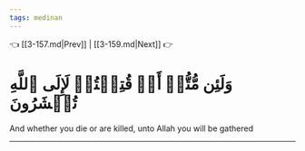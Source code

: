```yaml
---
tags: medinan
---
```


👈 [[3-157.md|Prev]] | [[3-159.md|Next]] 👉

# وَلَئِن مُّتُّمۡ أَوۡ قُتِلۡتُمۡ لَإِلَى ٱللَّهِ تُحۡشَرُونَ

And whether you die or are killed, unto Allah you will be gathered

---

